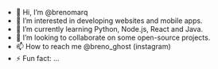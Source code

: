 - 👋 Hi, I’m @brenomarq
- 👀 I’m interested in developing websites and mobile apps.
- 🌱 I’m currently learning Python, Node.js, React and Java.
- 💞️ I’m looking to collaborate on some open-source projects.
- 📫 How to reach me @breno_ghost (instagram)
- ⚡ Fun fact: ...

<!---
brenomarq/brenomarq is a ✨ special ✨ repository because its `README.md` (this file) appears on your GitHub profile.
You can click the Preview link to take a look at your changes.
--->

